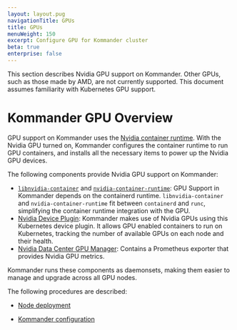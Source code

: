 ```yaml
---
layout: layout.pug
navigationTitle: GPUs
title: GPUs
menuWeight: 150
excerpt: Configure GPU for Kommander cluster
beta: true
enterprise: false
---
```


<!-- markdownlint-disable MD004 MD007 MD025 MD030 -->

This section describes Nvidia GPU support on Kommander. Other GPUs, such as those made by AMD, are not currently supported. This document assumes familiarity with Kubernetes GPU support.

# Kommander GPU Overview

GPU support on Kommander uses the [Nvidia container runtime][nvidia_container_runtime].
With the Nvidia GPU turned on, Kommander configures the container runtime to run GPU containers, and installs all the necessary items to power up the Nvidia GPU devices.

The following components provide Nvidia GPU support on Kommander:

- [`libnvidia-container`][libnvidia_container] and [`nvidia-container-runtime`][nvidia_container_runtime]: GPU Support in Kommander depends on the containerd runtime. `libnvidia-container` and `nvidia-container-runtime` fit between `containerd` and `runc`, simplifying the container runtime integration with the GPU.
- [Nvidia Device Plugin][nvidia_k8s_device_plugin]: Kommander makes use of Nvidia GPUs using this Kubernetes device plugin. It allows GPU enabled containers to run on Kubernetes, tracking the number of available GPUs on each node and their health.
- [Nvidia Data Center GPU Manager][nvidia_dcgm]: Contains a Prometheus exporter that provides Nvidia GPU metrics.

Kommander runs these components as daemonsets, making them easier to manage and upgrade across all GPU nodes.

The following procedures are described:

- [Node deployment](./node-deployment)

- [Kommander configuration](./node-deployment)

[libnvidia_container]: https://github.com/NVIDIA/libnvidia-container
[nvidia_container_runtime]: https://github.com/NVIDIA/nvidia-container-runtime
[nvidia_k8s_device_plugin]: https://github.com/NVIDIA/k8s-device-plugin
[nvidia_dcgm]: https://developer.nvidia.com/dcgm
